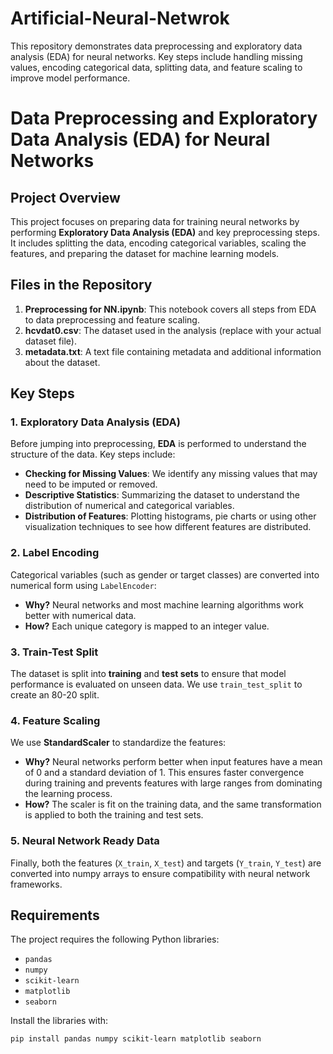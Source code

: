 # Artificial-Neural-Netwrok
This repository demonstrates data preprocessing and exploratory data analysis (EDA) for neural networks. Key steps include handling missing values, encoding categorical data, splitting data, and feature scaling to improve model performance.

# Data Preprocessing and Exploratory Data Analysis (EDA) for Neural Networks

## Project Overview
This project focuses on preparing data for training neural networks by performing **Exploratory Data Analysis (EDA)** and key preprocessing steps. It includes splitting the data, encoding categorical variables, scaling the features, and preparing the dataset for machine learning models.

## Files in the Repository
1. **Preprocessing for NN.ipynb**: This notebook covers all steps from EDA to data preprocessing and feature scaling.
2. **hcvdat0.csv**: The dataset used in the analysis (replace with your actual dataset file).
3. **metadata.txt**: A text file containing metadata and additional information about the dataset.

## Key Steps

### 1. Exploratory Data Analysis (EDA)
Before jumping into preprocessing, **EDA** is performed to understand the structure of the data. Key steps include:
- **Checking for Missing Values**: We identify any missing values that may need to be imputed or removed.
- **Descriptive Statistics**: Summarizing the dataset to understand the distribution of numerical and categorical variables.
- **Distribution of Features**: Plotting histograms, pie charts or using other visualization techniques to see how different features are distributed.

### 2. Label Encoding
Categorical variables (such as gender or target classes) are converted into numerical form using `LabelEncoder`:
- **Why?** Neural networks and most machine learning algorithms work better with numerical data.
- **How?** Each unique category is mapped to an integer value.

### 3. Train-Test Split
The dataset is split into **training** and **test sets** to ensure that model performance is evaluated on unseen data. We use `train_test_split` to create an 80-20 split.

### 4. Feature Scaling
We use **StandardScaler** to standardize the features:
- **Why?** Neural networks perform better when input features have a mean of 0 and a standard deviation of 1. This ensures faster convergence during training and prevents features with large ranges from dominating the learning process.
- **How?** The scaler is fit on the training data, and the same transformation is applied to both the training and test sets.

### 5. Neural Network Ready Data
Finally, both the features (`X_train`, `X_test`) and targets (`Y_train`, `Y_test`) are converted into numpy arrays to ensure compatibility with neural network frameworks.

## Requirements
The project requires the following Python libraries:
- `pandas`
- `numpy`
- `scikit-learn`
- `matplotlib`
- `seaborn`

Install the libraries with:
```
pip install pandas numpy scikit-learn matplotlib seaborn

